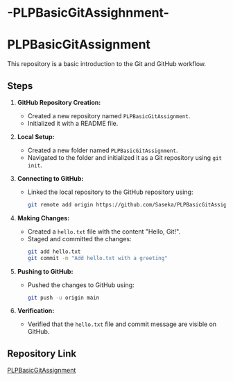 # -PLPBasicGitAssighnment-
# PLPBasicGitAssignment

This repository is a basic introduction to the Git and GitHub workflow.

## Steps

1. **GitHub Repository Creation:**
   - Created a new repository named `PLPBasicGitAssignment`.
   - Initialized it with a README file.

2. **Local Setup:**
   - Created a new folder named `PLPBasicGitAssignment`.
   - Navigated to the folder and initialized it as a Git repository using `git init`.

3. **Connecting to GitHub:**
   - Linked the local repository to the GitHub repository using:
     ```bash
     git remote add origin https://github.com/Saseka/PLPBasicGitAssignment.git
     ```

4. **Making Changes:**
   - Created a `hello.txt` file with the content "Hello, Git!".
   - Staged and committed the changes:
     ```bash
     git add hello.txt
     git commit -m "Add hello.txt with a greeting"
     ```

5. **Pushing to GitHub:**
   - Pushed the changes to GitHub using:
     ```bash
     git push -u origin main
     ```

6. **Verification:**
   - Verified that the `hello.txt` file and commit message are visible on GitHub.

## Repository Link

[PLPBasicGitAssignment](https://github.com/Saseka/PLPBasicGitAssignment)

